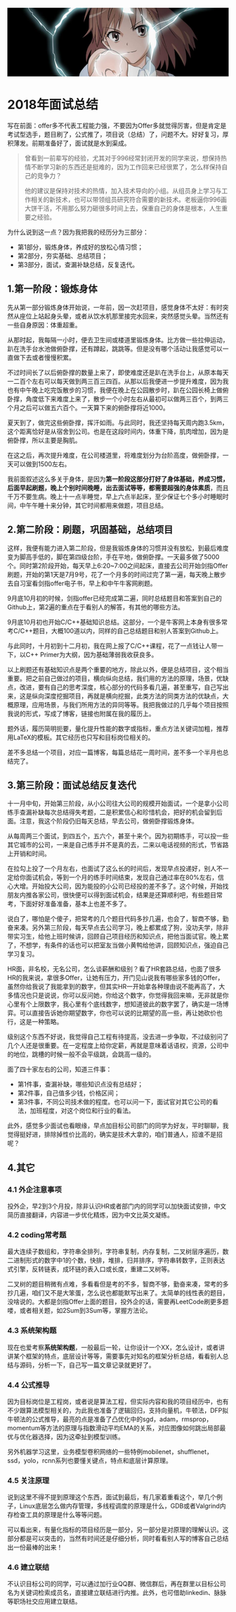 [![header](../../../assets/header17.jpg)](https://yuenshome.github.io)

# 2018年面试总结

写在前面：offer多不代表工程能力强，不要因为Offer多就觉得厉害，但是肯定是考试型选手，题目刷了，公式推了，项目说（总结）了，问题不大。好好复习，厚积薄发。前期准备好了，面试就是水到渠成。

> 曾看到一前辈写的经验，尤其对于996经常封闭开发的同学来说，想保持热情不断学习新的东西还是挺难的，因为工作回来已经很累了，怎么样保持自己的竞争力？
> 
> 他的建议是保持对技术的热情，加入技术导向的小组。从组员身上学习与工作相关的新技术，也可以带领组员研究符合需要的新技术。老板逼你996画大饼干活，不用那么努力砸很多时间上去，保重自己的身体是根本，人生重要之经验。

为什么说到这一点？因为我把我的经历分为三部分：

- 第1部分，锻炼身体，养成好的放松心情习惯；
- 第2部分，夯实基础、总结项目；
- 第3部分，面试，查漏补缺总结，反复迭代。

## 1.第一阶段：锻炼身体

先从第一部分锻炼身体开始说，一年前，因一次赶项目，感觉身体不太好：有时突然从座位上站起身头晕，或者从饮水机那里接完水回来，突然感觉头晕。当然还有一些自身原因：体重超重。

从那时起，我每隔一小时，便去卫生间或楼道里锻炼身体。比方做一些拉伸运动，趴在洗手台水池做俯卧撑，还有蹲起，跳跳等。但是没有哪个活动让我感觉可以一直做下去或者慢慢积累。

不过时间长了以后俯卧撑的数量上来了，即使难度还是趴在洗手台上，从原本每天一二百个左右可以每天做到两三百三四百。从那以后我便进一步提升难度，因为我也有中午晚上吃完饭散步的习惯，我便在晚上在公园散步时，趴在公园长椅上做俯卧撑，角度低下来难度上来了，散步一个小时左右从最初可以做两三百个，到两三个月之后可以做五六百个。一天算下来的俯卧撑将近1000。

夏天到了，做完这些俯卧撑，挥汗如雨。与此同时，我还坚持每天周内跑3.5km，这个距离恰好是从宿舍到公司。也是在这段时间内，体重下降，肌肉增加，因为是俯卧撑，所以主要是胸肌。

在这之后，再次提升难度，在公司楼道里，将难度划分为台阶高度，做俯卧撑，一天可以做到1500左右。

我前面叙述这么多关于身体，是因为**第一阶段这部分打好了身体基础，养成习惯，后面早起刷题，晚上个别时间晚睡，出去面试等等，都需要超强的身体素质**，而且千万不要生病。晚上十一点半睡觉，早上六点半起床，至少保证七个多小时睡眠时间，中午午睡十来分钟，其它时间都用来做题，项目总结。

## 2.第二阶段：刷题，巩固基础，总结项目

这样，我便有能力进入第二阶段，但是我锻炼身体的习惯并没有放松，到最后难度变为脚高手低的，脚在第四级台阶，手在平地，做俯卧撑。一天最多做了5000个。同时第2阶段开始，每天早上6:20~7:00之间起床，直接去公司开始剑指Offer刷题，开始的第1天是7月9号，花了一个月多的时间过完了第一遍，每天晚上散步去自习室看剑指offer电子书，早上和中午牛客网刷题。

9月底10月初的时候，剑指offer已经完成第二遍，同时总结题目和答案到自己的Github上，第2遍的重点在于看别人的解答，有其他的哪些方法。

9月底10月初也开始C/C++基础知识总结。这部分，一个是牛客网上本身有很多常考C/C++题目，大概100道以内，同样的自己总结题目和别人答案到Github上。

与此同时，十月初到十二月初，我在网上报了C/C++课程，花了一点钱让人带一下，以C++ Primer为大纲，因为基础薄弱我收获良多。

以上刷题还有基础知识点是两个重要的地方，除此以外，便是总结项目，这个相当重要。把之前自己做过的项目，横向纵向总结，我们用的方法的原理，场景，优缺点，改进，要有自己的思考深度，核心部分的代码多看几遍，甚至重写，自己写出来，这是纵向深度挖掘项目，再就是横向挖掘，此类方法的同类方法的优缺点，大概原理，应用场景，与我们所用方法的异同等等。我把我做过的几乎每个项目按照我说的形式，写成了博客，链接也附属在我的履历上。

题外话，履历简明扼要，量化提升性能的数字或指标，重点方法关键词加粗，推荐用LaTeX的模板。其它经历也只写和目标岗位相关的。

差不多总结一个项目，对应一篇博客，每篇总结花一周时间，差不多一个半月也总结完了。

## 3.第三阶段：面试总结反复迭代

十一月中旬，开始第三阶段，从小公司往大公司的规模开始面试，一个是拿小公司练手查漏补缺每次总结得失考题，二是积累信心和珍惜机会，把好的机会留到后面。注意，我这个阶段仍旧每天总结，早去公司，做俯卧撑锻炼身体。

从每周两三个面试，到四五个，五六个，甚至十来个。因为初期练手，可以投一些其它城市的公司，一来是自己练手并不是真的去，二来以电话视频的形式，节省路上开销和时间。

在拉勾上投了一个月左右，也面试了这么长的时间后，发现早点投递好，别人不一定给你面试机会，等到一个月的练手时间结束，发现自己通过率在80%左右，信心大增。开始投大公司，因为能投的小公司已经投的差不多了。这个时候，开始找朋友内推各家公司，很快便可以得到面试机会，结果是还算顺利吧，有些题目常考，下面好好准备准备，基本上也差不多了。

说白了，哪怕是个傻子，把常考的几个题目代码多抄几遍，也会了，智商不够，勤奋来凑。另外第三阶段，每天早点去公司学习，晚上都累成了狗，没功夫学，除非带实习生，给他上班时候讲，回顾自己项目经历和知识点，把他当面试官。晚上累了，不想学，有条件的话也可以把室友当做小黄鸭给他讲，回顾知识点，强迫自己学习复习。

HR面，非名校，无名公司，怎么谈薪酬和级别？看了HR套路总结，也面了很多HR的我来说，拿很多Offer，让她有压力，开门见山说我有哪些家多钱的Offer，虽然你给我说了我能拿到的数字，但其实HR一开始拿各种理由说不能再高了，大多情况也只是说说，你可以反问她，你给这个数字，你觉得我回来嘛，无非就是你心里有个上限数字，我心里有个底线数字，想知道彼此的数字罢了，确实是一场博弈。可以直接告诉她你期望数字，你也可以说的比期望的高一些，再让她砍价也行，这是一种策略。

级别这个东西不好说，我觉得自己工程有待提高，没去进一步争取，不过级别问了几个人还是很重要。在一定程度上给你定薪，再就是意味着话语权，资源，公司中的地位，跳槽的时候一般不会平级跳，会跳高一级的。

面了四十家左右的公司，知道三件事：  

- 第1件事，查漏补缺，哪些知识点没有总结好；
- 第2件事，自己值多少钱，价格区间；
- 第3件事，不同公司技术做的程度。也可以问一下，面试官对其它公司的看法，加班程度，对这个岗位和行业的看法。

此外，感觉多少面试也看眼缘，早点加目标公司部门的同学为好友，平时聊聊，我觉得挺好进，排除掉性价比高的，确实是技术大拿的，咱们普通人，招谁不是招呢？

## 4.其它

### 4.1 外企注意事项
投外企，早2到3个月投，除非认识HR或者部门内的同学可以加快面试安排，中文简历直接翻译，内容进一步优化精炼，因为中文比英文凝练。

### 4.2 coding常考题

最大连续子数组和，字符串全排列，字符串复制，内存复制，二叉树层序遍历，数二进制形式的数字中1的个数，快排，堆排，归并排序，字符串转数字，正则表达式引擎，反转链表，成环链的表入口或长度，重建二叉树等。

二叉树的题目稍微有点难，多看看但是考的不多，智商不够，勤奋来凑，常考的多抄几遍，咱们又不是大笨蛋，怎么说也都能默写出来了。太简单的线性表的题目，没啥说的。大都是剑指Offer上面的题目，投外企的话，需要再LeetCode刷更多题喽，或者相关题，如2Sum到3Sum等，掌握方法论。

### 4.3 系统架构题

现在也爱考察**系统架构题**，一般最后一轮，让你设计一个XX，怎么设计，或者讲讲某个框架的特点，底层设计等等，需要事先对知名的框架分析总结，看看别人总结与源码，分析一下，自己写一篇文章记录就更好了。

### 4.4 公式推导

因为目标岗位是工程岗，或者说是算法工程，但实际内容和我的项目经历中，也有不少跟算法模型相关的，为此我也准备了逻辑回归，支持向量机，牛顿法，DFP拟牛顿法的公式推导，最亮的点是准备了凸优化中的sgd，adam，rmsprop，momentum等方法的原理与指数滑动平均EMA的关系，对应图像如何跳出局部最优与优化器选择，因为这牵扯到模型训练。

另外机器学习这里，业务模型卷积网络的一些特例mobilenet，shufflenet，ssd，yolo，rcnn系列也要懂关键点，特点和底层计算原理。

### 4.5 关注原理

说到这里不得不提到原理这个东西，面试到最后，有几家着重看这个，举几个例子，Linux底层怎么做内存管理，多线程调度的原理是什么，GDB或者Valgrind内存检查工具的原理是什么等等问题。

可以看出来，有量化指标的项目经历是一部分，另一部分是对原理的理解认识。这部分都是可以突击的，当然有时间还是仔细分析，同时看看别人写的博客自己总结出一份最棒的出来！

### 4.6 建立联结

不认识目标公司的同学，可以通过加行业QQ群、微信群后，再在群里以目标公司名为关键词检索成员名，直接建立联结进行内推。此外，也可借助linkedin、脉脉等职场社交应用建立联结。
